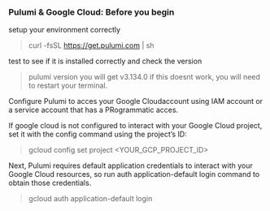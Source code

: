 ### Pulumi & Google Cloud: Before you begin

setup your environment correctly

> curl -fsSL https://get.pulumi.com | sh

test to see if it is installed correctly and check the version

> pulumi version
you will get 
> v3.134.0
if this doesnt work, you will need to restart your terminal.

Configure Pulumi to acces your Google Cloudaccount using IAM account or a service account that has a PRogrammatic acces.

If google cloud is not configured to interact with your Google Cloud project, set it with the config command using the project’s ID:

>gcloud config set project <YOUR_GCP_PROJECT_ID>


Next, Pulumi requires default application credentials to interact with your Google Cloud resources, so run auth application-default login command to obtain those credentials.

> gcloud auth application-default login
